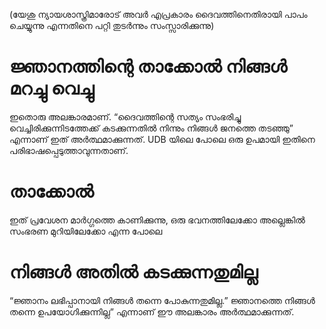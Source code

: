 (യേശു ന്യായശാസ്ത്രിമാരോട് അവർ എപ്രകാരം ദൈവത്തിനെതിരായി പാപം ചെയ്യുന്നു എന്നതിനെ പറ്റി തുടർന്നും സംസ്സാരിക്കുന്നു)
# ജ്ഞാനത്തിന്റെ താക്കോൽ നിങ്ങൾ മറച്ചു വെച്ചു
ഇതൊരു അലങ്കാരമാണ്. “ദൈവത്തിന്റെ സത്യം സംഭരിച്ചു വെച്ചിരിക്കുന്നിടത്തേക്ക് കടക്കുന്നതിൽ നിന്നും നിങ്ങൾ ജനത്തെ തടഞ്ഞു” എന്നാണ് ഇത് അർത്ഥമാക്കുന്നത്. UDB യിലെ പോലെ ഒരു ഉപമായി ഇതിനെ പരിഭാഷപ്പെടുത്താവുന്നതാണ്.
# താക്കോൽ
ഇത് പ്രവേശന മാർഗ്ഗത്തെ കാണിക്കുന്നു, ഒരു ഭവനത്തിലേക്കോ അല്ലെങ്കിൽ സംഭരണ മുറിയിലേക്കോ എന്ന പോലെ
# നിങ്ങൾ അതിൽ കടക്കുന്നതുമില്ല
“ജ്ഞാനം ലഭിപ്പാനായി നിങ്ങൾ തന്നെ പോകുന്നതുമില്ല.” ജ്ഞാനത്തെ നിങ്ങൾ തന്നെ ഉപയോഗിക്കുന്നില്ല” എന്നാണ് ഈ അലങ്കാരം അർത്ഥമാക്കുന്നത്.
